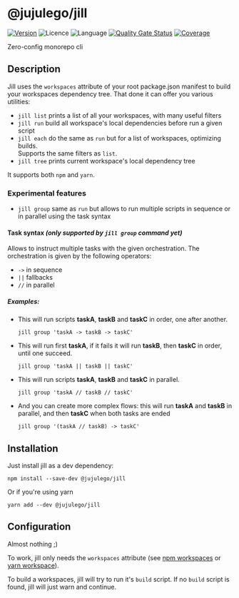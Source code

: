 # @jujulego/jill
[![Version](https://img.shields.io/npm/v/@jujulego/jill)](https://www.npmjs.com/package/@jujulego/jill)
![Licence](https://img.shields.io/github/license/jujulego/jill)
![Language](https://img.shields.io/github/languages/top/jujulego/jill)
[![Quality Gate Status](https://sonarcloud.io/api/project_badges/measure?project=jujulego_jill&metric=alert_status)](https://sonarcloud.io/dashboard?id=jujulego_jill)
[![Coverage](https://sonarcloud.io/api/project_badges/measure?project=jujulego_jill&metric=coverage)](https://sonarcloud.io/dashboard?id=jujulego_jill)

Zero-config monorepo cli

## Description
Jill uses the `workspaces` attribute of your root package.json manifest to build your workspaces dependency tree.
That done it can offer you various utilities:
- `jill list` prints a list of all your workspaces, with many useful filters
- `jill run` build all workspace's local dependencies before run a given script
- `jill each` do the same as `run` but for a list of workspaces, optimizing builds.<br />
  Supports the same filters as `list`.
- `jill tree` prints current workspace's local dependency tree

It supports both `npm` and `yarn`.

### Experimental features
- `jill group` same as `run` but allows to run multiple scripts in sequence or in parallel using the task syntax

#### Task syntax _(only supported by `jill group` command yet)_
Allows to instruct multiple tasks with the given orchestration. The orchestration is given by the following operators:
- `->` in sequence
- `||` fallbacks
- `//` in parallel

##### Examples:
- This will run scripts **taskA**, **taskB** and **taskC** in order, one after another.
  ```shell
  jill group 'taskA -> taskB -> taskC'
  ```

- This will run first **taskA**, if it fails it will run **taskB**, then **taskC** in order, until one succeed.
  ```shell
  jill group 'taskA || taskB || taskC'
  ```

- This will run scripts **taskA**, **taskB** and **taskC** in parallel.
  ```shell
  jill group 'taskA // taskB // taskC'
  ```

- And you can create more complex flows: this will run **taskA** and **taskB** in parallel, and then **taskC** when both tasks are ended
  ```shell
  jill group '(taskA // taskB) -> taskC'
  ```

## Installation
Just install jill as a dev dependency:
```shell
npm install --save-dev @jujulego/jill
```

Or if you're using yarn
```shell
yarn add --dev @jujulego/jill
```

## Configuration
Almost nothing ;)

To work, jill only needs the `workspaces` attribute (see [npm workspaces](https://docs.npmjs.com/cli/v8/using-npm/workspaces) or [yarn workspace](https://yarnpkg.com/features/workspaces)).

To build a workspaces, jill will try to run it's `build` script. If no `build` script is found, jill will just warn and continue.
